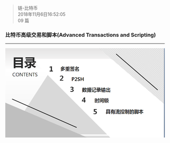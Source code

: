 > 链-比特币  
> 2018年11月6日16:52:05    
> 09 篇  

### 比特币高级交易和脚本(Advanced Transactions and Scripting) 


----------

![enter description here](https://www.github.com/jixiyu/images3/raw/master/小书匠/1541494857957.png)